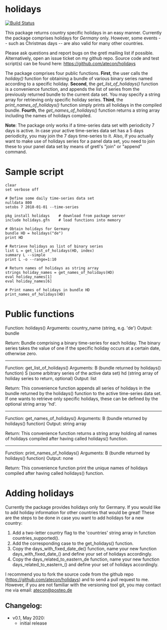 # holidays
[![Build Status](https://travis-ci.org/atecon/holidays.svg?branch=master)](https://travis-ci.org/atecon/holidays)

This package returns country specific holidays in an easy manner. Currently the package comprises holidays for *Germany* only. However, some events -- such as Christmas days -- are also valid for many other countries.

Please ask questions and report bugs on the gretl mailing list if possible. Alternatively, open an issue ticket on my github repo.
Source code and test script(s) can be found here:
https://github.com/atecon/holidays

The package comprises four public functions. **First**, the user calls the *holiday()* function for obtaining a bundle of various binary series named according to a specific holiday. **Second**, the *get_list_of_holidays()* function is a convenience function, and appends the list of series from the previously returned bundle to the current data set. You may specify a string array for retrieving only specific holiday series. **Third**, the *print_names_of_holidays()* function simply prints all holidays in the compiled bundle. **Fourth**, the *get_names_of_holidays()* function returns a string array including the names of holidays compiled.

**Note**: The package only works if a time-series data set with periodicity 7 days is active. In case your active time-series data set has a 5 days periodicity, you may join the 7 days time-series to it.
Also, if you actually want to make use of holidays series for a panel data set, you need to join these to your panel data set by means of gretl's "join" or "append" command.

# Sample script
```
clear
set verbose off

# Define some daily time-series data set
nulldata 800
setobs 7 2018-01-01 --time-series

pkg install holidays    # download from package server
include holidays.gfn    # load functions into memory

# Obtain holidays for Germany
bundle HD = holidays("de")
print HD

# Retrieve holidays as list of binary series
list L = get_list_of_holidays(HD, index)
summary L --simple
print L -o --range=1:10

# Return names of holidays as string array
strings holiday_names = get_names_of_holidays(HD)
eval holiday_names[1]
eval holiday_names[6]

# Print names of holidays in bundle HD
print_names_of_holidays(HD)
```


# Public functions

Function:       holidays()
Arguments:      country_name (string, e.g. 'de')
Output:	        bundle

Return:
Bundle comprising a binary time-series for each holiday. The binary series takes the value of one if the specific holiday occurs at a certain date, otherwise zero.

-----------------------------------------------------------------------
Function:       get_list_of_holidays()
Arguments:      B (bundle returned by holidays() function)
                S (some arbitrary series of the active data set)
                hd (string array of holiday series to return, optional)
Output:         list

Return:
This convenience function appends all series of holidays in the bundle returned by the holidays() function to the active time-series data set. If one wants to retrieve only specific holidays, these can be defined by the optional string array 'hd'.

-----------------------------------------------------------------------
Function:       get_names_of_holidays()
Arguments:      B (bundle returned by holidays() function)
Output:         string array

Return:
This convenience function returns a string array holding all names of holidays compiled after having called holidays() function.

-----------------------------------------------------------------------
Function:       print_names_of_holidays()
Arguments:      B (bundle returned by holidays() function)
Output:         none

Return:
This convenience function print the unique names of holidays compiled after having called holidays() function.


# Adding holidays
Currently the package provides holidays only for Germany. If you would like to add holiday information for other countries that would be great! These are the steps to be done in case you want to add holidays for a new country:

1) Add a two-letter country flag to the 'countries' string array in
function countries_supported().
2) Add the corresponding case to the get_holidays() function.
3) Copy the days_with_fixed_date_de() function, name your new function days_with_fixed_date_<COUNTRYFLAG>() and define your set of holidays accordingly.
4) Copy the days_related_to_eastern_de function, name your new function days_related_to_eastern_<COUNTRYFLAG>() and define your set of holidays accordingly.

I recommend you to fork the source code from the github repo (https://github.com/atecon/holidays) and to send a pull request to me. However, if you are not familiar with the versioning tool git, you may contact me via email: <atecon@posteo.de>



## Changelog:
- v0.1, May 2020:
	+ initial release
